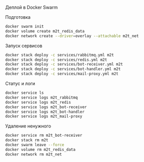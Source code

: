 Деплой в Docker Swarm

Подготовка
```bash
docker swarm init
docker volume create m2t_redis_data
docker network create --driver=overlay --attachable m2t_net
```

Запуск сервисов
```bash
docker stack deploy -c services/rabbitmq.yml m2t
docker stack deploy -c services/redis.yml m2t
docker stack deploy -c services/bot-receiver.yml m2t
docker stack deploy -c services/bot-handler.yml m2t
docker stack deploy -c services/mail-proxy.yml m2t
```

Статус и логи
```bash
docker service ls
docker service logs m2t_rabbitmq
docker service logs m2t_redis
docker service logs m2t_bot-receiver
docker service logs m2t_bot-handler
docker service logs m2t_mail-proxy
```

Удаление ненужного
```bash
docker service rm m2t_bot-receiver
docker stack rm m2t
docker swarm leave --force
docker volume rm m2t_redis_data
docker network rm m2t_net
```

